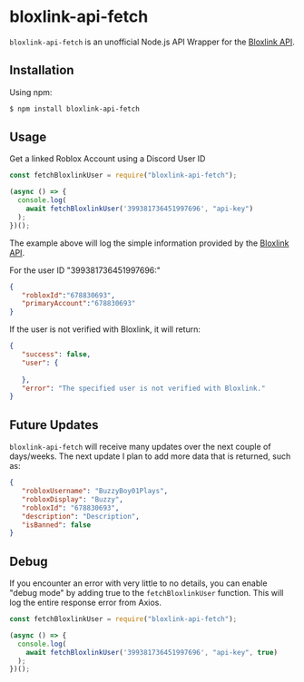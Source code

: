 # bloxlink-api-fetch

`bloxlink-api-fetch` is an unofficial Node.js API Wrapper for the [Bloxlink API](https://blox.link/developers).


## Installation

Using npm:

```bash
$ npm install bloxlink-api-fetch
```

## Usage

Get a linked Roblox Account using a Discord User ID

```js
const fetchBloxlinkUser = require("bloxlink-api-fetch");

(async () => {
  console.log(
    await fetchBloxlinkUser('399381736451997696', "api-key")
  );
})();
```

The example above will log the simple information provided by the [Bloxlink API](https://blox.link/developers).

For the user ID "399381736451997696:"

```json
{
   "robloxId":"678830693",
   "primaryAccount":"678830693"
}
```

If the user is not verified with Bloxlink, it will return:

```json
{
   "success": false,
   "user": {
      
   },
   "error": "The specified user is not verified with Bloxlink."
}
```
## Future Updates

`bloxlink-api-fetch` will receive many updates over the next couple of days/weeks. The next update I plan to add more data that is returned, such as: 

```json
{
   "robloxUsername": "BuzzyBoy01Plays",
   "robloxDisplay": "Buzzy",
   "robloxId": "678830693",
   "description": "Description",
   "isBanned": false
}
```

## Debug

If you encounter an error with very little to no details, you can enable "debug mode" by adding true to the `fetchBloxlinkUser` function.
This will log the entire response error from Axios.

```js
const fetchBloxlinkUser = require("bloxlink-api-fetch");

(async () => {
  console.log(
    await fetchBloxlinkUser('399381736451997696', "api-key", true)
  );
})();
```